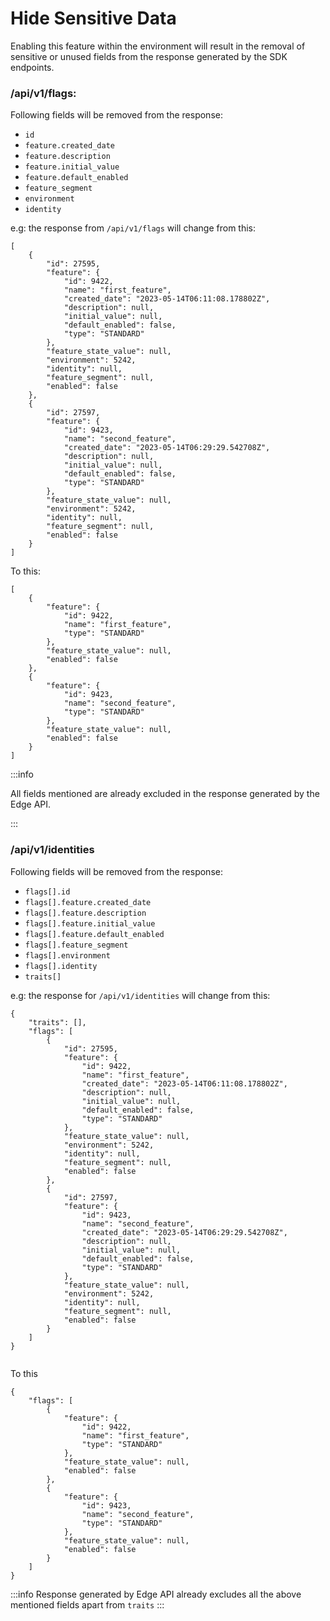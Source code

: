# Hide Sensitive Data

Enabling this feature within the environment will result in the removal of sensitive or unused fields from the response
generated by the SDK endpoints.

### /api/v1/flags:

Following fields will be removed from the response:

- `id`
- `feature.created_date`
- `feature.description`
- `feature.initial_value`
- `feature.default_enabled`
- `feature_segment`
- `environment`
- `identity`

e.g: the response from `/api/v1/flags` will change from this:

```
[
    {
        "id": 27595,
        "feature": {
            "id": 9422,
            "name": "first_feature",
            "created_date": "2023-05-14T06:11:08.178802Z",
            "description": null,
            "initial_value": null,
            "default_enabled": false,
            "type": "STANDARD"
        },
        "feature_state_value": null,
        "environment": 5242,
        "identity": null,
        "feature_segment": null,
        "enabled": false
    },
    {
        "id": 27597,
        "feature": {
            "id": 9423,
            "name": "second_feature",
            "created_date": "2023-05-14T06:29:29.542708Z",
            "description": null,
            "initial_value": null,
            "default_enabled": false,
            "type": "STANDARD"
        },
        "feature_state_value": null,
        "environment": 5242,
        "identity": null,
        "feature_segment": null,
        "enabled": false
    }
]

```

To this:

```
[
    {
        "feature": {
            "id": 9422,
            "name": "first_feature",
            "type": "STANDARD"
        },
        "feature_state_value": null,
        "enabled": false
    },
    {
        "feature": {
            "id": 9423,
            "name": "second_feature",
            "type": "STANDARD"
        },
        "feature_state_value": null,
        "enabled": false
    }
]
```

:::info

All fields mentioned are already excluded in the response generated by the Edge API.

:::

### /api/v1/identities

Following fields will be removed from the response:

- `flags[].id`
- `flags[].feature.created_date`
- `flags[].feature.description`
- `flags[].feature.initial_value`
- `flags[].feature.default_enabled`
- `flags[].feature_segment`
- `flags[].environment`
- `flags[].identity`
- `traits[]`

e.g: the response for `/api/v1/identities` will change from this:

```
{
    "traits": [],
    "flags": [
        {
            "id": 27595,
            "feature": {
                "id": 9422,
                "name": "first_feature",
                "created_date": "2023-05-14T06:11:08.178802Z",
                "description": null,
                "initial_value": null,
                "default_enabled": false,
                "type": "STANDARD"
            },
            "feature_state_value": null,
            "environment": 5242,
            "identity": null,
            "feature_segment": null,
            "enabled": false
        },
        {
            "id": 27597,
            "feature": {
                "id": 9423,
                "name": "second_feature",
                "created_date": "2023-05-14T06:29:29.542708Z",
                "description": null,
                "initial_value": null,
                "default_enabled": false,
                "type": "STANDARD"
            },
            "feature_state_value": null,
            "environment": 5242,
            "identity": null,
            "feature_segment": null,
            "enabled": false
        }
    ]
}


```

To this

```
{
    "flags": [
        {
            "feature": {
                "id": 9422,
                "name": "first_feature",
                "type": "STANDARD"
            },
            "feature_state_value": null,
            "enabled": false
        },
        {
            "feature": {
                "id": 9423,
                "name": "second_feature",
                "type": "STANDARD"
            },
            "feature_state_value": null,
            "enabled": false
        }
    ]
}
```

:::info Response generated by Edge API already excludes all the above mentioned fields apart from `traits` :::
